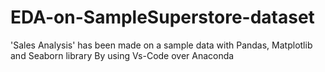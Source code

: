 # EDA-on-SampleSuperstore-dataset
'Sales Analysis' has been made on a sample data with Pandas, Matplotlib and Seaborn library By using Vs-Code over Anaconda

